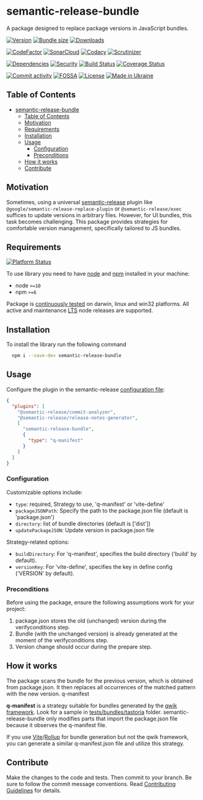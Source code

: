 # semantic-release-bundle
A package designed to replace package versions in JavaScript bundles.

[![Version][badge-vers]][npm]
[![Bundle size][npm-size-badge]][npm-size-url]
[![Downloads][npm-downloads-badge]][npm]

[![CodeFactor][codefactor-badge]][codefactor-url]
[![SonarCloud][sonarcloud-badge]][sonarcloud-url]
[![Codacy][codacy-badge]][codacy-url]
[![Scrutinizer][scrutinizer-badge]][scrutinizer-url]

[![Dependencies][badge-deps]][npm]
[![Security][snyk-badge]][snyk-url]
[![Build Status][tests-badge]][tests-url]
[![Coverage Status][badge-coverage]][url-coverage]

[![Commit activity][commit-activity-badge]][github]
[![FOSSA][fossa-badge]][fossa-url]
[![License][badge-lic]][github]
[![Made in Ukraine][ukr-badge]][ukr-link]


## Table of Contents
- [semantic-release-bundle](#semantic-release-bundle)
  - [Table of Contents](#table-of-contents)
  - [Motivation](#motivation)
  - [Requirements](#requirements)
  - [Installation](#installation)
  - [Usage](#usage)
    - [Configuration](#configuration)
    - [Preconditions](#preconditions)
  - [How it works](#how-it-works)
  - [Contribute](#contribute)

## Motivation

Sometimes, using a universal [semantic-release][sr-url] plugin like `@google/semantic-release-replace-plugin` or `@semantic-release/exec` suffices to update versions in arbitrary files. However, for UI bundles, this task becomes challenging. This package provides strategies for comfortable version management, specifically tailored to JS bundles.

## Requirements
[![Platform Status][node-ver-test-badge]][node-ver-test-url]

To use library you need to have [node](https://nodejs.org) and [npm](https://www.npmjs.com) installed in your machine:

* node `>=10`
* npm `>=6`

Package is [continuously tested][node-ver-test-url] on darwin, linux and win32 platforms. All active and maintenance [LTS](https://nodejs.org/en/about/releases/) node releases are supported.

## Installation

To install the library run the following command

```bash
  npm i --save-dev semantic-release-bundle
```

## Usage

Configure the plugin in the semantic-release [configuration file][sr-config]:

```json
{
  "plugins": [
    "@semantic-release/commit-analyzer",
    "@semantic-release/release-notes-generator",
    [
      "semantic-release-bundle",
      {
        "type": "q-manifest"
      }
    ]
  ]
}
```

### Configuration

Customizable options include:
  * `type`: required, Strategy to use, 'q-manifest' or 'vite-define'
  * `packageJSONPath`: Specify the path to the package.json file (default is 'package.json')
  * `directory`: list of bundle directories (default is ['dist'])
  * `updatePackageJSON`: Update version in package.json file

Strategy-related options:
  * `buildDirectory`: For 'q-manifest', specifies the build directory ('build' by default).
  * `versionKey`: For 'vite-define', specifies the key in define config ('VERSION' by default).

### Preconditions

Before using the package, ensure the following assumptions work for your project:

  1. package.json stores the old (unchanged) version during the verifyconditions step.
  2. Bundle (with the unchanged version) is already generated at the moment of the verifyconditions step.
  3. Version change should occur during the prepare step.

## How it works

The package scans the bundle for the previous version, which is obtained from package.json. It then replaces all occurrences of the matched pattern with the new version.
q-manifest

**q-manifest** is a strategy suitable for bundles generated by the [qwik framework][qwik]. Look for a sample in [tests/bundles/tastoria][bundle-sample] folder. semantic-release-bundle only modifies parts that import the package.json file because it observes the q-manifest file.

If you use [Vite][vite]/[Rollup][rollup] for bundle generation but not the qwik framework, you can generate a similar q-manifest.json file and utilize this strategy.

[sr-url]: https://github.com/semantic-release/semantic-release
[sr-config]: https://github.com/semantic-release/semantic-release/blob/master/docs/usage/configuration.md#configuration
[bundle-sample]: ./tests/bundles/tastoria_1.2.1
[qwik]: https://qwik.builder.io/
[vite]: https://vitejs.dev/
[rollup]: https://rollupjs.org/

## Contribute

Make the changes to the code and tests. Then commit to your branch. Be sure to follow the commit message conventions. Read [Contributing Guidelines](.github/CONTRIBUTING.md) for details.

[npm]: https://www.npmjs.com/package/semantic-release-bundle
[github]: https://github.com/pustovitDmytro/semantic-release-bundle
[coveralls]: https://coveralls.io/github/pustovitDmytro/semantic-release-bundle?branch=master
[badge-deps]: https://img.shields.io/librariesio/release/npm/semantic-release-bundle.svg
[badge-vers]: https://img.shields.io/npm/v/semantic-release-bundle.svg
[badge-lic]: https://img.shields.io/github/license/pustovitDmytro/semantic-release-bundle.svg
[badge-coverage]: https://coveralls.io/repos/github/pustovitDmytro/semantic-release-bundle/badge.svg?branch=master
[url-coverage]: https://coveralls.io/github/pustovitDmytro/semantic-release-bundle?branch=master

[snyk-badge]: https://snyk-widget.herokuapp.com/badge/npm/semantic-release-bundle/badge.svg
[snyk-url]: https://snyk.io/advisor/npm-package/semantic-release-bundle

[tests-badge]: https://img.shields.io/circleci/build/github/pustovitDmytro/semantic-release-bundle
[tests-url]: https://app.circleci.com/pipelines/github/pustovitDmytro/semantic-release-bundle

[codefactor-badge]: https://www.codefactor.io/repository/github/pustovitdmytro/semantic-release-bundle/badge
[codefactor-url]: https://www.codefactor.io/repository/github/pustovitdmytro/semantic-release-bundle

[commit-activity-badge]: https://img.shields.io/github/commit-activity/m/pustovitDmytro/semantic-release-bundle

[scrutinizer-badge]: https://scrutinizer-ci.com/g/pustovitDmytro/semantic-release-bundle/badges/quality-score.png?b=master
[scrutinizer-url]: https://scrutinizer-ci.com/g/pustovitDmytro/semantic-release-bundle/?branch=master

[codacy-badge]: https://app.codacy.com/project/badge/Grade/8667aa23afaa4725854f098c4b5e8890
[codacy-url]: https://www.codacy.com/gh/pustovitDmytro/semantic-release-bundle/dashboard?utm_source=github.com&amp;utm_medium=referral&amp;utm_content=pustovitDmytro/semantic-release-bundle&amp;utm_campaign=Badge_Grade

[sonarcloud-badge]: https://sonarcloud.io/api/project_badges/measure?project=pustovitDmytro_semantic-release-bundle&metric=alert_status
[sonarcloud-url]: https://sonarcloud.io/dashboard?id=pustovitDmytro_semantic-release-bundle

[npm-downloads-badge]: https://img.shields.io/npm/dw/semantic-release-bundle
[npm-size-badge]: https://img.shields.io/bundlephobia/min/semantic-release-bundle
[npm-size-url]: https://bundlephobia.com/result?p=semantic-release-bundle

[node-ver-test-badge]: https://github.com/pustovitDmytro/semantic-release-bundle/actions/workflows/npt.yml/badge.svg?branch=master
[node-ver-test-url]: https://github.com/pustovitDmytro/semantic-release-bundle/actions?query=workflow%3A%22Node.js+versions%22

[fossa-badge]: https://app.fossa.com/api/projects/custom%2B24828%2Fsemantic-release-bundle.svg?type=shield
[fossa-url]: https://app.fossa.com/projects/custom%2B24828%2Fsemantic-release-bundle?ref=badge_shield

[ukr-badge]: https://img.shields.io/badge/made_in-ukraine-ffd700.svg?labelColor=0057b7
[ukr-link]: https://war.ukraine.ua